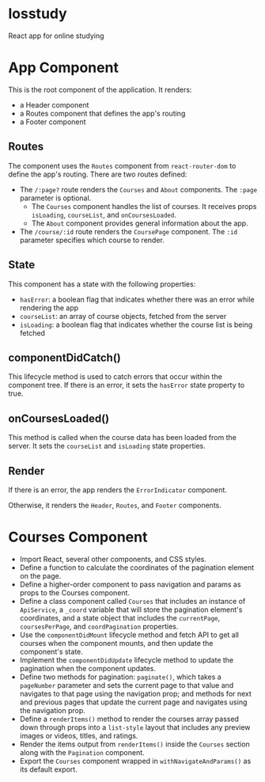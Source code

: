 # losstudy
React app for online studying

# App Component

This is the root component of the application. It renders:

- a Header component
- a Routes component that defines the app's routing
- a Footer component

## Routes

The component uses the `Routes` component from `react-router-dom` to define the app's routing. There are two routes defined:

- The `/:page?` route renders the `Courses` and `About` components. The `:page` parameter is optional.
  - The `Courses` component handles the list of courses. It receives props `isLoading`, `courseList`, and `onCoursesLoaded`.
  - The `About` component provides general information about the app.
- The `/course/:id` route renders the `CoursePage` component. The `:id` parameter specifies which course to render.

## State

This component has a state with the following properties:

- `hasError`: a boolean flag that indicates whether there was an error while rendering the app
- `courseList`: an array of course objects, fetched from the server
- `isLoading`: a boolean flag that indicates whether the course list is being fetched

## componentDidCatch()

This lifecycle method is used to catch errors that occur within the component tree. If there is an error, it sets the `hasError` state property to true.

## onCoursesLoaded()

This method is called when the course data has been loaded from the server. It sets the `courseList` and `isLoading` state properties. 

## Render

If there is an error, the app renders the `ErrorIndicator` component.

Otherwise, it renders the `Header`, `Routes`, and `Footer` components.


# Courses Component

- Import React, several other components, and CSS styles.
- Define a function to calculate the coordinates of the pagination element on the page.
- Define a higher-order component to pass navigation and params as props to the Courses component.
- Define a class component called `Courses` that includes an instance of `ApiService`, a `_coord` variable that will store the pagination element's coordinates, and a state object that includes the `currentPage`, `coursesPerPage`, and `coordPagination` properties.
- Use the `componentDidMount` lifecycle method and fetch API to get all courses when the component mounts, and then update the component's state.
- Implement the `componentDidUpdate` lifecycle method to update the pagination when the component updates.
- Define two methods for pagination: `paginate()`, which takes a `pageNumber` parameter and sets the current page to that value and navigates to that page using the navigation prop; and methods for next and previous pages that update the current page and navigates using the navigation prop.
- Define a `renderItems()` method to render the courses array passed down through props into a `list-style` layout that includes any preview images or videos, titles, and ratings.
- Render the items output from `renderItems()` inside the `Courses` section along with the `Pagination` component.
- Export the `Courses` component wrapped in `withNavigateAndParams()` as its default export.


